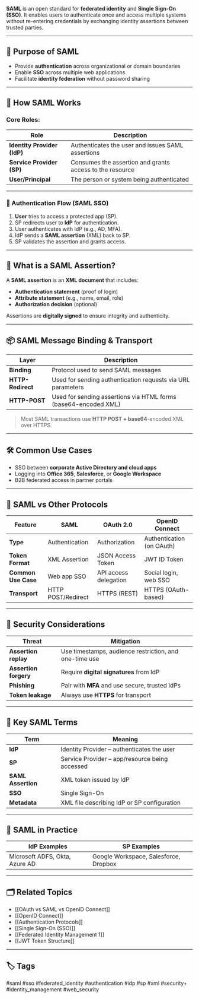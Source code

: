 **SAML** is an open standard for **federated identity** and **Single Sign-On (SSO)**. It enables users to authenticate once and access multiple systems without re-entering credentials by exchanging identity assertions between trusted parties.

---

## 🎯 Purpose of SAML

- Provide **authentication** across organizational or domain boundaries
- Enable **SSO** across multiple web applications
- Facilitate **identity federation** without password sharing

---

## 🧩 How SAML Works

### Core Roles:

| Role                  | Description                                                  |
|------------------------|--------------------------------------------------------------|
| **Identity Provider (IdP)** | Authenticates the user and issues SAML assertions       |
| **Service Provider (SP)**   | Consumes the assertion and grants access to the resource|
| **User/Principal**          | The person or system being authenticated                 |

---

### 🔄 Authentication Flow (SAML SSO)

1. **User** tries to access a protected app (SP).
2. SP redirects user to **IdP** for authentication.
3. User authenticates with IdP (e.g., AD, MFA).
4. IdP sends a **SAML assertion** (XML) back to SP.
5. SP validates the assertion and grants access.

---

## 🧾 What is a SAML Assertion?

A **SAML assertion** is an **XML document** that includes:

- **Authentication statement** (proof of login)
- **Attribute statement** (e.g., name, email, role)
- **Authorization decision** (optional)

Assertions are **digitally signed** to ensure integrity and authenticity.

---

## 📦 SAML Message Binding & Transport

| Layer          | Description                              |
|----------------|------------------------------------------|
| **Binding**    | Protocol used to send SAML messages      |
| **HTTP-Redirect** | Used for sending authentication requests via URL parameters |
| **HTTP-POST**  | Used for sending assertions via HTML forms (base64-encoded XML) |

> Most SAML transactions use **HTTP POST + base64**-encoded XML over HTTPS.

---

## 🛠 Common Use Cases

- SSO between **corporate Active Directory and cloud apps**
- Logging into **Office 365**, **Salesforce**, or **Google Workspace**
- B2B federated access in partner portals

---

## 🔐 SAML vs Other Protocols

| Feature              | **SAML**               | **OAuth 2.0**         | **OpenID Connect**         |
|----------------------|------------------------|------------------------|----------------------------|
| **Type**             | Authentication         | Authorization          | Authentication (on OAuth) |
| **Token Format**     | XML Assertion          | JSON Access Token      | JWT ID Token               |
| **Common Use Case**  | Web app SSO            | API access delegation  | Social login, web SSO      |
| **Transport**        | HTTP POST/Redirect     | HTTPS (REST)           | HTTPS (OAuth-based)        |

---

## 🔐 Security Considerations

| Threat               | Mitigation                                                |
|----------------------|-----------------------------------------------------------|
| **Assertion replay** | Use timestamps, audience restriction, and one-time use    |
| **Assertion forgery**| Require **digital signatures** from IdP                   |
| **Phishing**         | Pair with **MFA** and use secure, trusted IdPs            |
| **Token leakage**    | Always use **HTTPS** for transport                        |

---

## 🧠 Key SAML Terms

| Term           | Meaning                                      |
|----------------|----------------------------------------------|
| **IdP**        | Identity Provider – authenticates the user   |
| **SP**         | Service Provider – app/resource being accessed|
| **SAML Assertion** | XML token issued by IdP                  |
| **SSO**        | Single Sign-On                               |
| **Metadata**   | XML file describing IdP or SP configuration  |

---

## 🧰 SAML in Practice

| IdP Examples              | SP Examples                     |
|---------------------------|----------------------------------|
| Microsoft ADFS, Okta, Azure AD | Google Workspace, Salesforce, Dropbox |

---

## 🗂 Related Topics

- [[OAuth vs SAML vs OpenID Connect]]
- [[OpenID Connect]]
- [[Authentication Protocols]]
- [[Single Sign-On (SSO)]]
- [[Federated Identity Management 1]]
- [[JWT Token Structure]]

---

## 🏷 Tags

#saml #sso #federated_identity #authentication #idp #sp #xml #security+ #identity_management #web_security
